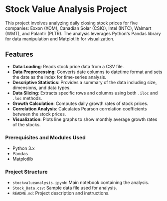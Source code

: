 # Stock Value Analysis Project

This project involves analyzing daily closing stock prices for five companies: Exxon (XOM), Canadian Solar (CSIQ), Intel (INTC), Walmart (WMT), and Palantir (PLTR). 
The analysis leverages Python's Pandas library for data manipulation and Matplotlib for visualization.

## Features
- **Data Loading**: Reads stock price data from a CSV file.
- **Data Preprocessing**: Converts date columns to datetime format and sets the date as the index for time-series analysis.
- **Descriptive Statistics**: Provides a summary of the data including size, dimensions, and data types.
- **Data Slicing**: Extracts specific rows and columns using both `.iloc` and `.loc` methods.
- **Growth Calculation**: Computes daily growth rates of stock prices.
- **Correlation Analysis**: Calculates Pearson correlation coefficients between the stock prices.
- **Visualization**: Plots line graphs to show monthly average growth rates of the stocks.

### Prerequisites and Modules Used

- Python 3.x
- Pandas
- Matplotlib

### Project Structure

- `stockvalueanalysis.ipynb`: Main notebook containing the analysis.
- `Stock_Data.csv`: Sample data file used for analysis.
- `README.md`: Project description and instructions.
